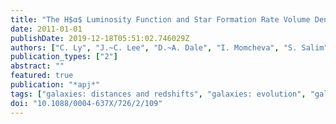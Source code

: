 ```yaml
---
title: "The H$α$ Luminosity Function and Star Formation Rate Volume Density at z = 0.8 from the NEWFIRM H$α$ Survey"
date: 2011-01-01
publishDate: 2019-12-18T05:51:02.746029Z
authors: ["C. Ly", "J.~C. Lee", "D.~A. Dale", "I. Momcheva", "S. Salim", "S. Staudaher", "C.~A. Moore", "R. Finn"]
publication_types: ["2"]
abstract: ""
featured: true
publication: "*apj*"
tags: ["galaxies: distances and redshifts", "galaxies: evolution", "galaxies: luminosity function", "mass function", "galaxies: photometry", "galaxies: star formation"]
doi: "10.1088/0004-637X/726/2/109"
---
```



